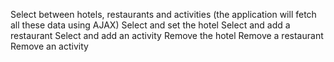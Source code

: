 Select between hotels, restaurants and activities (the application will fetch all these data using AJAX)
Select and set the hotel
Select and add a restaurant
Select and add an activity
Remove the hotel
Remove a restaurant
Remove an activity
